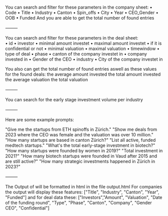 You can search and filter for these parameters in the company sheet: 
	•	Code
	•	Title
	•	Industry
	•	Canton
	•	Spin_offs
	•	City
	•	Year
	•	CEO_Gender
	•	OOB
	•	Funded
And you are able to get the total number of found entries

⸻

You can search and filter for these parameters in the deal sheet: 	
    •	id
	•	investor
	•	minimal amount investet
	•	maximal amount investet
	•	if it is confidential or not
	•	minimal valuation
	•	maximal valuation
	•	timewindow
	•	type of deal
	•	phase
	•	canton of the company investet in 
	•	company invested in
	•	Gender of the CEO
	•	industry
	•	City of the company investet in 

You also can get the total number of found entries aswell as these values for the found deals:
    the average amount invested
    the total amount invested
    the average valuation
    the total valuation

⸻

You can search for the early stage investment volume per industry

⸻

Here are some example prompts:

"Give me the startups from ETH spinoffs in Zürich."
"Show me deals from 2023 where the CEO was female and the valuation was over 10 million."
"How many startups are based in canton Zürich?"
"List all active, funded medtech startups."
"What's the total early-stage investment in biotech?"
"How many startups were founded by women in 2019?"
"Total investment in 2021?"
"How many biotech startups were founded in Vaud after 2015 and are still active?"
"How many strategic investments happened in Zürich in 2023?"

⸻

The Output of will be formatted in html in the file output.html
For companies the output will display these features: ["Title", "Industry", "Canton", "Year", "Funded"]
and for deal data these: ["Investors","Amount", "Valuation", "Date of the funding round", "Type", "Phase", "Canton", "Company", "Gender CEO", "Confidential"] 
